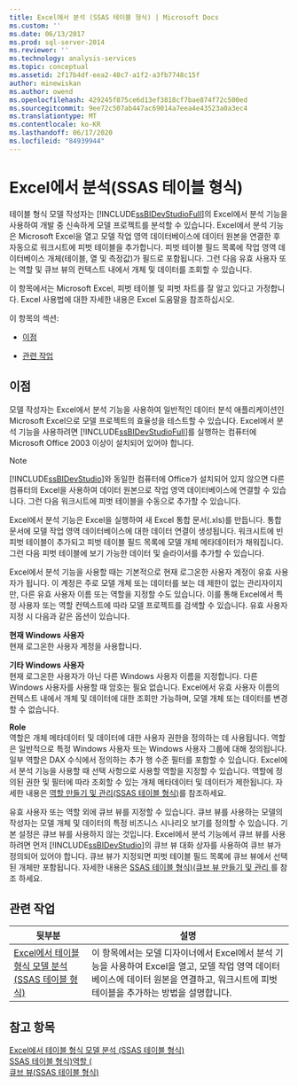 ```yaml
---
title: Excel에서 분석 (SSAS 테이블 형식) | Microsoft Docs
ms.custom: ''
ms.date: 06/13/2017
ms.prod: sql-server-2014
ms.reviewer: ''
ms.technology: analysis-services
ms.topic: conceptual
ms.assetid: 2f17b4df-eea2-48c7-a1f2-a3fb7748c15f
author: minewiskan
ms.author: owend
ms.openlocfilehash: 429245f875ce6d13ef3818cf7bae874f72c500ed
ms.sourcegitcommit: 9ee72c507ab447ac69014a7eea4e43523a0a3ec4
ms.translationtype: MT
ms.contentlocale: ko-KR
ms.lasthandoff: 06/17/2020
ms.locfileid: "84939944"
---
```

# <a name="analyze-in-excel-ssas-tabular"></a>Excel에서 분석(SSAS 테이블 형식)
  테이블 형식 모델 작성자는 [!INCLUDE[ssBIDevStudioFull](../../includes/ssbidevstudiofull-md.md)]의 Excel에서 분석 기능을 사용하여 개발 중 신속하게 모델 프로젝트를 분석할 수 있습니다. Excel에서 분석 기능은 Microsoft Excel을 열고 모델 작업 영역 데이터베이스에 데이터 원본을 연결한 후 자동으로 워크시트에 피벗 테이블을 추가합니다. 피벗 테이블 필드 목록에 작업 영역 데이터베이스 개체(테이블, 열 및 측정값)가 필드로 포함됩니다. 그런 다음 유효 사용자 또는 역할 및 큐브 뷰의 컨텍스트 내에서 개체 및 데이터를 조회할 수 있습니다.  
  
 이 항목에서는 Microsoft Excel, 피벗 테이블 및 피벗 차트를 잘 알고 있다고 가정합니다. Excel 사용법에 대한 자세한 내용은 Excel 도움말을 참조하십시오.  
  
 이 항목의 섹션:  
  
-   [이점](#bkmk_benefits)  
  
-   [관련 작업](#bkmk_rt)  
  
##  <a name="benefits"></a><a name="bkmk_benefits"></a> 이점  
 모델 작성자는 Excel에서 분석 기능을 사용하여 일반적인 데이터 분석 애플리케이션인 Microsoft Excel으로 모델 프로젝트의 효율성을 테스트할 수 있습니다. Excel에서 분석 기능을 사용하려면 [!INCLUDE[ssBIDevStudioFull](../../includes/ssbidevstudiofull-md.md)]를 실행하는 컴퓨터에 Microsoft Office 2003 이상이 설치되어 있어야 합니다.  
  
> [!NOTE]  
>  [!INCLUDE[ssBIDevStudio](../../includes/ssbidevstudio-md.md)]와 동일한 컴퓨터에 Office가 설치되어 있지 않으면 다른 컴퓨터의 Excel을 사용하여 데이터 원본으로 작업 영역 데이터베이스에 연결할 수 있습니다. 그런 다음 워크시트에 피벗 테이블을 수동으로 추가할 수 있습니다.  
  
 Excel에서 분석 기능은 Excel을 실행하여 새 Excel 통합 문서(.xls)를 만듭니다. 통합 문서에 모델 작업 영역 데이터베이스에 대한 데이터 연결이 생성됩니다. 워크시트에 빈 피벗 테이블이 추가되고 피벗 테이블 필드 목록에 모델 개체 메타데이터가 채워집니다. 그런 다음 피벗 테이블에 보기 가능한 데이터 및 슬라이서를 추가할 수 있습니다.  
  
 Excel에서 분석 기능을 사용할 때는 기본적으로 현재 로그온한 사용자 계정이 유효 사용자가 됩니다. 이 계정은 주로 모델 개체 또는 데이터를 보는 데 제한이 없는 관리자이지만, 다른 유효 사용자 이름 또는 역할을 지정할 수도 있습니다. 이를 통해 Excel에서 특정 사용자 또는 역할 컨텍스트에 따라 모델 프로젝트를 검색할 수 있습니다. 유효 사용자 지정 시 다음과 같은 옵션이 있습니다.  
  
 **현재 Windows 사용자**  
 현재 로그온한 사용자 계정을 사용합니다.  
  
 **기타 Windows 사용자**  
 현재 로그온한 사용자가 아닌 다른 Windows 사용자 이름을 지정합니다. 다른 Windows 사용자를 사용할 때 암호는 필요 없습니다. Excel에서 유효 사용자 이름의 컨텍스트 내에서 개체 및 데이터에 대한 조회만 가능하며, 모델 개체 또는 데이터를 변경할 수 없습니다.  
  
 **Role**  
 역할은 개체 메타데이터 및 데이터에 대한 사용자 권한을 정의하는 데 사용됩니다. 역할은 일반적으로 특정 Windows 사용자 또는 Windows 사용자 그룹에 대해 정의됩니다. 일부 역할은 DAX 수식에서 정의하는 추가 행 수준 필터를 포함할 수 있습니다. Excel에서 분석 기능을 사용할 때 선택 사항으로 사용할 역할을 지정할 수 있습니다. 역할에 정의된 권한 및 필터에 따라 조회할 수 있는 개체 메타데이터 및 데이터가 제한됩니다. 자세한 내용은 [역할 만들기 및 관리&#40;SSAS 테이블 형식&#41;](roles-ssas-tabular.md)를 참조하세요.  
  
 유효 사용자 또는 역할 외에 큐브 뷰를 지정할 수 있습니다. 큐브 뷰를 사용하는 모델의 작성자는 모델 개체 및 데이터의 특정 비즈니스 시나리오 보기를 정의할 수 있습니다. 기본 설정은 큐브 뷰를 사용하지 않는 것입니다. Excel에서 분석 기능에서 큐브 뷰를 사용하려면 먼저 [!INCLUDE[ssBIDevStudio](../../includes/ssbidevstudio-md.md)]의 큐브 뷰 대화 상자를 사용하여 큐브 뷰가 정의되어 있어야 합니다. 큐브 뷰가 지정되면 피벗 테이블 필드 목록에 큐브 뷰에서 선택된 개체만 포함됩니다. 자세한 내용은 [SSAS 테이블 형식&#41;&#40;큐브 뷰 만들기 및 관리 ](perspectives-ssas-tabular.md)를 참조 하세요.  
  
##  <a name="related-tasks"></a><a name="bkmk_rt"></a> 관련 작업  
  
|**뒷부분**|**설명**|  
|---------------|---------------------|  
|[Excel에서 테이블 형식 모델 분석&#40;SSAS 테이블 형식&#41;](analyze-a-tabular-model-in-excel-ssas-tabular.md)|이 항목에서는 모델 디자이너에서 Excel에서 분석 기능을 사용하여 Excel을 열고, 모델 작업 영역 데이터베이스에 데이터 원본을 연결하고, 워크시트에 피벗 테이블을 추가하는 방법을 설명합니다.|  
  
## <a name="see-also"></a>참고 항목  
 [Excel에서 테이블 형식 모델 분석 &#40;SSAS 테이블 형식&#41;](analyze-a-tabular-model-in-excel-ssas-tabular.md)   
 [SSAS 테이블 형식&#41;역할 &#40;](roles-ssas-tabular.md)   
 [큐브 뷰&#40;SSAS 테이블 형식&#41;](perspectives-ssas-tabular.md)  
  
  
